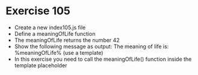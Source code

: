 # Exercise 105

* Create a new index105.js file
* Define a meaningOfLife function
* The meaningOfLife returns the number 42
* Show the following message as output: The meaning of life is: %meaningOfLife% (use a template)
* In this exercise you need to call the meaningOfLife() function inside the template placeholder